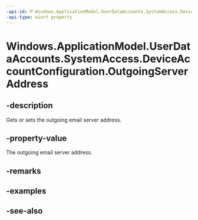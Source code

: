 ----api-id: P:Windows.ApplicationModel.UserDataAccounts.SystemAccess.DeviceAccountConfiguration.OutgoingServerAddress
-api-type: winrt property
---<!-- Property syntaxpublic string OutgoingServerAddress { get;  set; }--># Windows.ApplicationModel.UserDataAccounts.SystemAccess.DeviceAccountConfiguration.OutgoingServerAddress## -descriptionGets or sets the outgoing email server address.## -property-valueThe outgoing email server address.## -remarks## -examples## -see-also
